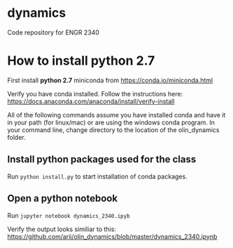 # dynamics
Code repository for ENGR 2340

# How to install python 2.7

First install **python 2.7** miniconda from https://conda.io/miniconda.html

Verify you have conda installed.  Follow the instructions here: https://docs.anaconda.com/anaconda/install/verify-install

All of the following commands assume you have installed conda and have it in your path (for linux/mac) or are using the windows conda program.
In your command line, change directory to the location of the olin_dynamics folder. 


## Install python packages used for the class

Run `python install.py` to start installation of conda packages.


## Open a python notebook
Run `jupyter notebook dynamics_2340.ipyb`

Verify the output looks similiar to this: https://github.com/arii/olin_dynamics/blob/master/dynamics_2340.ipynb